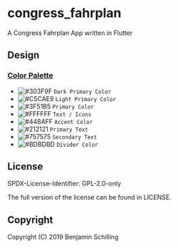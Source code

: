 # congress_fahrplan
A Congress Fahrplan App written in Flutter


## Design

### [Color Palette](https://www.materialpalette.com/indigo/blue)

- ![#303F9F](https://placehold.it/15/303F9F/000000?text=+) `Dark Primary Color`
- ![#C5CAE9](https://placehold.it/15/C5CAE9/000000?text=+) `Light Primary Color`
- ![#3F51B5](https://placehold.it/15/3F51B5/000000?text=+) `Primary Color`
- ![#FFFFFF](https://placehold.it/15/FFFFFF/000000?text=+) `Text / Icons`
- ![#448AFF](https://placehold.it/15/448AFF/000000?text=+) `Accent Color`
- ![#212121](https://placehold.it/15/212121/000000?text=+) `Primary Text`
- ![#757575](https://placehold.it/15/757575/000000?text=+) `Secondary Text`
- ![#BDBDBD](https://placehold.it/15/BDBDBD/000000?text=+) `Divider Color`

## License
SPDX-License-Identifier: GPL-2.0-only

The full version of the license can be found in LICENSE.

## Copyright
Copyright (C) 2019 Benjamin Schilling



